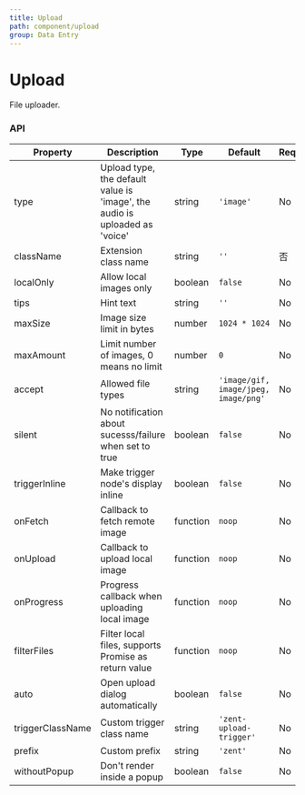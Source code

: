 ```yaml
---
title: Upload
path: component/upload
group: Data Entry
---
```


# Upload

File uploader.

### API

| Property | Description | Type | Default | Required |
|------|------|------|--------|--------|
| type | Upload type, the default value is 'image', the audio is uploaded as 'voice' | string | `'image'` | No |
| className | Extension class name | string | `''` | 否 |
| localOnly | Allow local images only | boolean | `false` | No |
| tips | Hint text | string | `''` | No |
| maxSize | Image size limit in bytes | number | `1024 * 1024` | No |
| maxAmount | Limit number of images, 0 means no limit | number | `0` | No |
| accept | Allowed file types | string | `'image/gif, image/jpeg, image/png'` | No |
| silent | No notification about sucesss/failure when set to true | boolean | `false` | No |
| triggerInline | Make trigger node's display inline | boolean | `false` | No |
| onFetch | Callback to fetch remote image | function | `noop` | No |
| onUpload | Callback to upload local image | function | `noop` | No |
| onProgress | Progress callback when uploading local image  | function | `noop` | No |
| filterFiles | Filter local files, supports Promise as return value | function | `noop` | No |
| auto | Open upload dialog automatically | boolean | `false` | No |
| triggerClassName | Custom trigger class name | string | `'zent-upload-trigger'` | No |
| prefix | Custom prefix | string | `'zent'` | No |
| withoutPopup | Don't render inside a popup | boolean | `false` | No |
